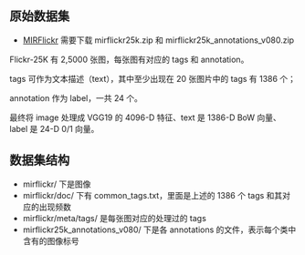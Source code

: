 ## 原始数据集
- [MIRFlickr](https://press.liacs.nl/mirflickr/mirdownload.html) 需要下载 mirflickr25k.zip 和 mirflickr25k_annotations_v080.zip

Flickr-25K 有 2,5000 张图，每张图有对应的 tags 和 annotation。

tags 可作为文本描述（text），其中至少出现在 20 张图片中的 tags 有 1386 个；

annotation 作为 label，一共 24 个。

最终将 image 处理成 VGG19 的 4096-D 特征、text 是 1386-D BoW 向量、label 是 24-D 0/1 向量。

## 数据集结构

- mirflickr/ 下是图像
- mirflickr/doc/ 下有 common_tags.txt，里面是上述的 1386 个 tags 和其对应的出现频数
- mirflickr/meta/tags/ 是每张图对应的处理过的 tags
- mirflickr25k_annotations_v080/ 下是各 annotations 的文件，表示每个类中含有的图像标号